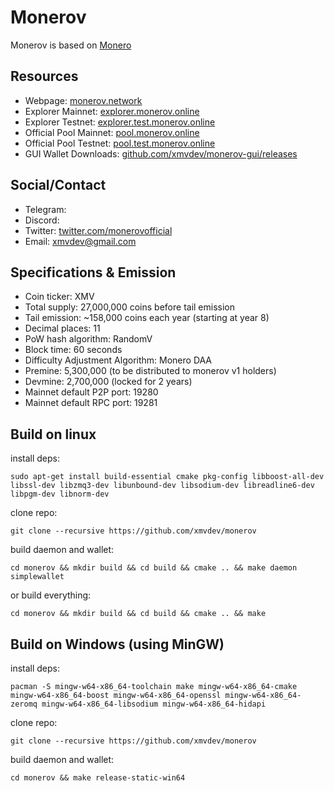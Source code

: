 # Monerov

Monerov is based on [Monero](README_original.md)  


## Resources

- Webpage: [monerov.network](http://monerov.network)
- Explorer Mainnet: [explorer.monerov.online](https://explorer.monerov.online/)
- Explorer Testnet: [explorer.test.monerov.online](https://explorer.test.monerov.online/)
- Official Pool Mainnet: [pool.monerov.online](https://pool.monerov.online/)
- Official Pool Testnet: [pool.test.monerov.online](https://pool.test.monerov.online/)
- GUI Wallet Downloads: [github.com/xmvdev/monerov-gui/releases](https://github.com/xmvdev/monerov-gui/releases)

## Social/Contact

- Telegram: 
- Discord: 
- Twitter: [twitter.com/monerovofficial](https://twitter.com/monerovofficial)
- Email: xmvdev@gmail.com

## Specifications & Emission

- Coin ticker: XMV
- Total supply: 27,000,000 coins before tail emission
- Tail emission: ~158,000 coins each year (starting at year 8)
- Decimal places: 11
- PoW hash algorithm: RandomV
- Block time: 60 seconds
- Difficulty Adjustment Algorithm: Monero DAA
- Premine: 5,300,000 (to be distributed to monerov v1 holders)
- Devmine: 2,700,000 (locked for 2 years)
- Mainnet default P2P port: 19280
- Mainnet default RPC port: 19281

## Build on linux

install deps:

`sudo apt-get install build-essential cmake pkg-config libboost-all-dev libssl-dev libzmq3-dev libunbound-dev libsodium-dev libreadline6-dev libpgm-dev libnorm-dev`

clone repo:

`git clone --recursive https://github.com/xmvdev/monerov`

build daemon and wallet:

`cd monerov && mkdir build && cd build && cmake .. && make daemon simplewallet`

or build everything:

`cd monerov && mkdir build && cd build && cmake .. && make`

## Build on Windows (using MinGW)

install deps:

`pacman -S mingw-w64-x86_64-toolchain make mingw-w64-x86_64-cmake mingw-w64-x86_64-boost mingw-w64-x86_64-openssl mingw-w64-x86_64-zeromq mingw-w64-x86_64-libsodium mingw-w64-x86_64-hidapi`

clone repo:

`git clone --recursive https://github.com/xmvdev/monerov`

build daemon and wallet:

`cd monerov && make release-static-win64`

